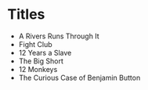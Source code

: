 # Titles 

- A Rivers Runs Through It
- Fight Club
- 12 Years a Slave
- The Big Short 
- 12 Monkeys
- The Curious Case of Benjamin Button 
